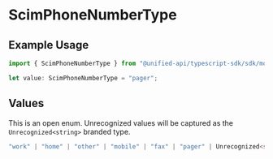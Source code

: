 # ScimPhoneNumberType

## Example Usage

```typescript
import { ScimPhoneNumberType } from "@unified-api/typescript-sdk/sdk/models/shared";

let value: ScimPhoneNumberType = "pager";
```

## Values

This is an open enum. Unrecognized values will be captured as the `Unrecognized<string>` branded type.

```typescript
"work" | "home" | "other" | "mobile" | "fax" | "pager" | Unrecognized<string>
```